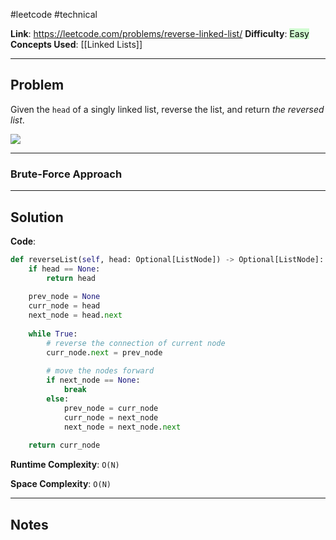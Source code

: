 #leetcode #technical

**Link**: https://leetcode.com/problems/reverse-linked-list/
**Difficulty**: <mark style="background: #BBFABBA6;">Easy</mark>
**Concepts Used**: [[Linked Lists]]

---
## Problem

Given the `head` of a singly linked list, reverse the list, and return _the reversed list_.

![](https://assets.leetcode.com/uploads/2021/02/19/rev1ex1.jpg)

---
### Brute-Force Approach


---
## Solution

**Code**:
```python
def reverseList(self, head: Optional[ListNode]) -> Optional[ListNode]:
	if head == None:
		return head
	
	prev_node = None
	curr_node = head
	next_node = head.next
	
	while True:
		# reverse the connection of current node
		curr_node.next = prev_node
		
		# move the nodes forward
		if next_node == None:
			break
		else:
			prev_node = curr_node
			curr_node = next_node
			next_node = next_node.next
	
	return curr_node
```

**Runtime Complexity**: `O(N)`

**Space Complexity**: `O(N)`

---
## Notes
